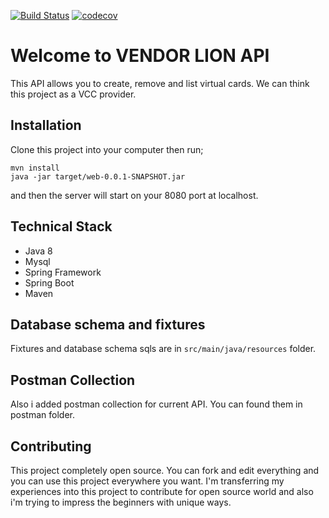 [![Build Status](https://travis-ci.org/MehGokalp/vendor-lion.svg?branch=master)](https://travis-ci.org/MehGokalp/vendor-lion) [![codecov](https://codecov.io/gh/MehGokalp/vendor-lion/branch/master/graph/badge.svg)](https://codecov.io/gh/MehGokalp/vendor-lion)

# Welcome to VENDOR LION API
This API allows you to create, remove and list virtual cards. We can think this project as a VCC provider.  

## Installation
Clone this project into your computer then run;

    mvn install
    java -jar target/web-0.0.1-SNAPSHOT.jar

and then the server will start on your 8080 port at localhost. 

## Technical Stack

 - Java 8
 - Mysql
 - Spring Framework
 - Spring Boot
 - Maven
 
## Database schema and fixtures
Fixtures and database schema sqls are in `src/main/java/resources` folder.
## Postman Collection
Also i added postman collection for current API. You can found them in postman folder.
## Contributing
This project completely open source. You can fork and edit everything and you can use this project everywhere you want. I'm transferring my experiences into this project to contribute for open source world and also i'm trying to impress the beginners with unique ways.
